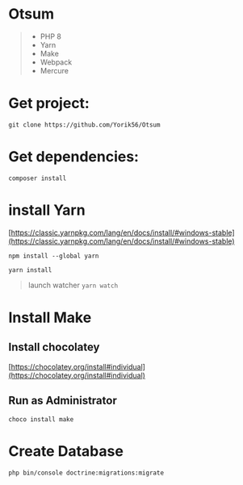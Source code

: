 # Otsum

> - PHP 8
> - Yarn
> - Make
> - Webpack
> - Mercure

# Get project: 

`git clone https://github.com/Yorik56/Otsum`

# Get dependencies: 
`composer install`

# install Yarn
[https://classic.yarnpkg.com/lang/en/docs/install/#windows-stable](https://classic.yarnpkg.com/lang/en/docs/install/#windows-stable)

`npm install --global yarn` 

`yarn install`

> launch watcher
`yarn watch`

# Install Make

## Install chocolatey
[https://chocolatey.org/install#individual](https://chocolatey.org/install#individual)

## Run as Administrator
`choco install make`

# Create Database
`php bin/console doctrine:migrations:migrate`
